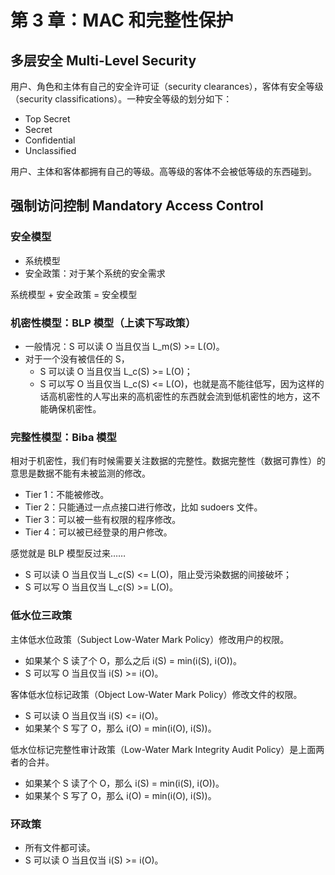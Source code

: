 # 第 3 章：MAC 和完整性保护

## 多层安全 Multi-Level Security

用户、角色和主体有自己的安全许可证（security clearances），客体有安全等级（security classifications）。一种安全等级的划分如下：

- Top Secret
- Secret
- Confidential
- Unclassified

用户、主体和客体都拥有自己的等级。高等级的客体不会被低等级的东西碰到。

## 强制访问控制 Mandatory Access Control

### 安全模型

- 系统模型
- 安全政策：对于某个系统的安全需求

系统模型 + 安全政策 = 安全模型

### 机密性模型：BLP 模型（上读下写政策）

- 一般情况：S 可以读 O 当且仅当 L_m(S) >= L(O)。
- 对于一个没有被信任的 S，
  - S 可以读 O 当且仅当 L_c(S) >= L(O)；
  - S 可以写 O 当且仅当 L_c(S) <= L(O)，也就是高不能往低写，因为这样的话高机密性的人写出来的高机密性的东西就会流到低机密性的地方，这不能确保机密性。

### 完整性模型：Biba 模型

相对于机密性，我们有时候需要关注数据的完整性。数据完整性（数据可靠性）的意思是数据不能有未被监测的修改。

- Tier 1：不能被修改。
- Tier 2：只能通过一点点接口进行修改，比如 sudoers 文件。
- Tier 3：可以被一些有权限的程序修改。
- Tier 4：可以被已经登录的用户修改。

感觉就是 BLP 模型反过来……

- S 可以读 O 当且仅当 L_c(S) <= L(O)，阻止受污染数据的间接破坏；
- S 可以写 O 当且仅当 L_c(S) >= L(O)。

### 低水位三政策

主体低水位政策（Subject Low-Water Mark Policy）修改用户的权限。

- 如果某个 S 读了个 O，那么之后 i(S) = min(i(S), i(O))。
- S 可以写 O 当且仅当 i(S) >= i(O)。

客体低水位标记政策（Object Low-Water Mark Policy）修改文件的权限。

- S 可以读 O 当且仅当 i(S) <= i(O)。
- 如果某个 S 写了 O，那么 i(O) = min(i(O), i(S))。

低水位标记完整性审计政策（Low-Water Mark Integrity Audit Policy）是上面两者的合并。

- 如果某个 S 读了个 O，那么 i(S) = min(i(S), i(O))。
- 如果某个 S 写了 O，那么 i(O) = min(i(O), i(S))。

### 环政策

- 所有文件都可读。
- S 可以读 O 当且仅当 i(S) >= i(O)。
